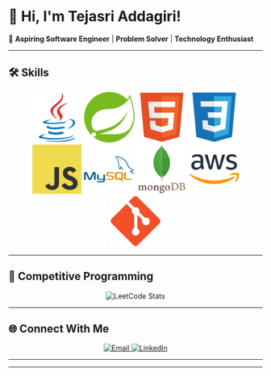 # 👋 Hi, I'm Tejasri Addagiri!  

🌟 **Aspiring Software Engineer** | **Problem Solver** | **Technology Enthusiast**

---

## 🛠️ Skills  

<p align="center">
  <img src="https://github.com/devicons/devicon/blob/master/icons/java/java-original.svg" alt="Java" width="100" height="100" />
  <img src="https://github.com/devicons/devicon/blob/master/icons/spring/spring-original.svg" alt="Spring Boot" width="100" height="100" />
  <img src="https://github.com/devicons/devicon/blob/master/icons/html5/html5-original.svg" alt="HTML" width="100" height="100" />
  <img src="https://github.com/devicons/devicon/blob/master/icons/css3/css3-original.svg" alt="CSS" width="100" height="100" />
  <img src="https://github.com/devicons/devicon/blob/master/icons/javascript/javascript-original.svg" alt="JavaScript" width="100" height="100" />
  <img src="https://github.com/devicons/devicon/blob/master/icons/mysql/mysql-original-wordmark.svg" alt="MySQL" width="100" height="100" />
  <img src="https://github.com/devicons/devicon/blob/master/icons/mongodb/mongodb-original-wordmark.svg" alt="MongoDB" width="100" height="100" />
  <img src="https://github.com/devicons/devicon/blob/master/icons/amazonwebservices/amazonwebservices-original-wordmark.svg" alt="AWS" width="100" height="100" />
  <img src="https://github.com/devicons/devicon/blob/master/icons/git/git-original.svg" alt="Git" width="100" height="100" />
</p>

---

## 🎯 Competitive Programming  

<p align="center">
  <img src="https://leetcode-stats.vercel.app/api?username=Addagiri&theme=dark" alt="LeetCode Stats" width="800" />
</p>

---

## 🌐 Connect With Me  

<p align="center">
  <a href="mailto:a15tejasri@gmail.com" target="_blank">
    <img src="https://img.icons8.com/fluency/96/000000/gmail.png" alt="Email" />
  </a>
  <a href="[https://www.linkedin.com/in/tejasriaddagiri](https://www.linkedin.com/in/tejasri-addagiri/)" target="_blank">
    <img src="https://img.icons8.com/color/96/000000/linkedin.png" alt="LinkedIn" />
  </a>
 
</p>

---


---


